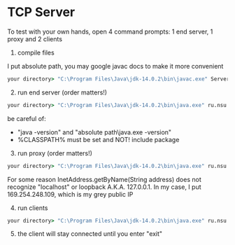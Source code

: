 # TCP Server

To test with your own hands, open 4 command prompts: 1 end server, 1 proxy and 2 clients
1) compile files

I put absolute path, you may google javac docs to make it more convenient

```bat
your directory> "C:\Program Files\Java\jdk-14.0.2\bin\javac.exe" Server.java Client.java Proxy.java
```
2) run end server (order matters!)
```bat
your directory> "C:\Program Files\Java\jdk-14.0.2\bin\java.exe" ru.nsu.fit.nioproxy.Server 2525 
```
be careful of:
- "java -version" and "absolute path\java.exe -version"
- %CLASSPATH% must be set and NOT! include package

3) run proxy (order matters!)
```bat
your directory> "C:\Program Files\Java\jdk-14.0.2\bin\java.exe" ru.nsu.fit.nioproxy.Proxy 3434 <your-local-IP> 2525
```
For some reason InetAddress.getByName(String address) does not recognize "localhost" or loopback A.K.A. 127.0.0.1. In my case, I put 169.254.248.109, which is my grey public IP

4) run clients
```bat
your directory> "C:\Program Files\Java\jdk-14.0.2\bin\java.exe" ru.nsu.fit.lab15.ClientTCP 3434
```

5) the client will stay connected until you enter "exit"
